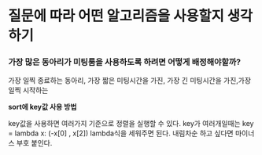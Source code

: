 # 질문에 따라 어떤 알고리즘을 사용할지 생각하기

### 가장 많은 동아리가 미팅룸을 사용하도록 하려면 어떻게 배정해야할까?
가장 일찍 종료하는 동아리, 가장 짧은 미팅시간을 가진, 가장 긴 미팅시간을 가진,가장 일찍 시작하는 

**sort에 key값 사용 방법** </br>

key값을 사용하면 여러가지 기준으로 정렬을 실행할 수 있다.
key가 여러개일때는 key = lambda x: (-x[0] , x[2]) lambda식을 세워주면 된다. 내림차순 하고 싶다면 마이너스 부호 붙인다.
